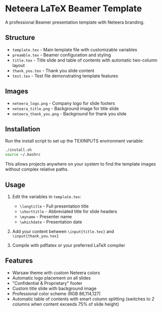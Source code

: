 # Neteera LaTeX Beamer Template

A professional Beamer presentation template with Neteera branding.

## Structure

- `template.tex` - Main template file with customizable variables
- `preamble.tex` - Beamer configuration and styling
- `title.tex` - Title slide and table of contents with automatic two-column layout
- `thank_you.tex` - Thank you slide content
- `test.tex` - Test file demonstrating template features

## Images

- `neteera_logo.png` - Company logo for slide footers
- `neteera_title.png` - Background image for title slide
- `neteera_thank_you.png` - Background for thank you slide

## Installation

Run the install script to set up the TEXINPUTS environment variable:
```bash
./install.sh
source ~/.bashrc
```

This allows projects anywhere on your system to find the template images without complex relative paths.

## Usage

1. Edit the variables in `template.tex`:
   - `\longtitle` - Full presentation title
   - `\shorttitle` - Abbreviated title for slide headers
   - `\myname` - Presenter name
   - `\whichdate` - Presentation date

2. Add your content between `\input{title.tex}` and `\input{thank_you.tex}`

3. Compile with pdflatex or your preferred LaTeX compiler

## Features

- Warsaw theme with custom Neteera colors
- Automatic logo placement on all slides
- "Confidential & Proprietary" footer
- Custom title slide with background image
- Professional color scheme (RGB 86,114,127)
- Automatic table of contents with smart column splitting (switches to 2 columns when content exceeds 75% of slide height)